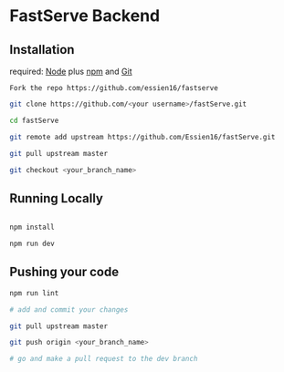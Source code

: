 # FastServe Backend
## Installation

required: [Node](https://nodejs.org/dist/latest-v12.x/) plus [npm](https://docs.npmjs.com/) and [Git](https://git-scm.com/downloads)

```text
Fork the repo https://github.com/essien16/fastserve
```

```bash
git clone https://github.com/<your username>/fastServe.git

cd fastServe

git remote add upstream https://github.com/Essien16/fastServe.git 

git pull upstream master

git checkout <your_branch_name>
```
## Running Locally

```bash

npm install

npm run dev

```

## Pushing your code

```bash
npm run lint

# add and commit your changes

git pull upstream master

git push origin <your_branch_name>

# go and make a pull request to the dev branch
```